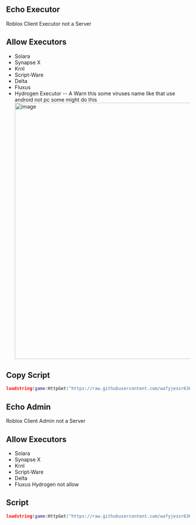 ## Echo Executor
Roblox Client Executor not a Server

## Allow Executors
* Solara
* Synapse X
* Krnl
* Script-Ware
* Delta
* Fluxus
* Hydrogen Executor -- A Warn this some viruses name like that use android not pc some might do this
  <img width="1365" height="702" alt="image" src="https://github.com/user-attachments/assets/fadfeb7c-b418-4c21-a0a3-2326b32a079c" />

## Copy Script
````lua
loadstring(game:HttpGet("https://raw.githubusercontent.com/wafyjessr6362/EchoExecutor/main/Echo%20Executor.lua"))()
````
## Echo Admin
Roblox Client Admin not a Server

## Allow Executors
* Solara
* Synapse X
* Krnl
* Script-Ware
* Delta
* Fluxus
  Hydrogen not allow

## Script
````lua
loadstring(game:HttpGet("https://raw.githubusercontent.com/wafyjessr6362/EchoExecutor/refs/heads/main/Echo%20Admin.txt"))()
````
